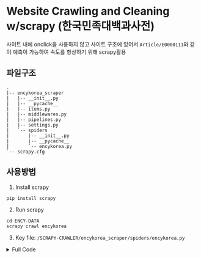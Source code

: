 # Website Crawling and Cleaning w/scrapy (한국민족대백과사전)

사이트 내에 onclick을 사용하지 않고 사이트 구조에 있어서 `Article/E0000111`와 같이 예측이 가능하여 속도를 항상하기 위해 scrapy활용

## 파일구조
```tree
.
|-- encykorea_scraper
|   |-- __init__.py
|   |-- __pycache__
|   |-- items.py
|   |-- middlewares.py
|   |-- pipelines.py
|   |-- settings.py
|   `-- spiders
|       |-- __init__.py
|       |-- __pycache__
|       `-- encykorea.py
`-- scrapy.cfg
```

## 사용방법

1. Install scrapy
```
pip install scrapy
```
2. Run scrapy
```
cd ENCY-DATA
scrapy crawl encykorea
```
3. Key file: `/SCRAPY-CRAWLER/encykorea_scraper/spiders/encykorea.py`

<details>
<summary>Full Code</summary>
  
```python
import scrapy
import json
from bs4 import BeautifulSoup


class EncykoreaSpider(scrapy.Spider):
    name = 'encykorea'

    # E0000001 ~ E0000100까지의 URL을 자동 생성
    start_urls = [f'https://encykorea.aks.ac.kr/Article/E{str(i).zfill(7)}' for i in range(1, 101)]

    def parse(self, response):
        try:

        # XPath로 지정된 위치에서 텍스트를 추출
            html_content = response.xpath(
                '''
                //div[@class="contents-detail-contents"]
                '''
            ).get()
            soup = BeautifulSoup(html_content, 'html.parser')

            for tag in soup.select('.contents-top.pdf-hidden-layer, .detail-section.section-toc, .star-rating-box, #cm_multimedia, button'):
                tag.decompose()
            
            extracted_text = soup.get_text(separator=" ", strip=True)

            # 데이터가 없는 경우 넘어가기
            if not extracted_text:
                self.logger.warning(f"No data found for URL: {response.url}")
                return
            

            # URL과 텍스트를 dictionary 형태로 저장
            data = {
                'url': response.url,
                'text': extracted_text
            }

            # JSON 파일로 저장하기 위해 반환
            yield data
            
        except Exception as e:
            # 에러 발생 시 로그 메시지 출력
            self.logger.warning(f"Error processing URL: {response.url} - {str(e)}")
```
</details>
